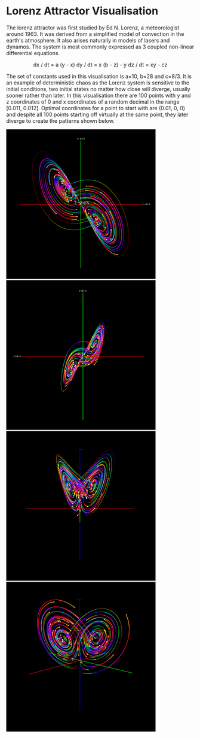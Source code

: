 # Lorenz Attractor Visualisation
The lorenz attractor was first studied by Ed N. Lorenz, a meteorologist around 1963. It was derived from a simplified model of convection in the earth's atmosphere. It also arises naturally in models of lasers and dynamos. The system is most commonly expressed as 3 coupled non-linear differential equations.
<p align="center">dx / dt = a (y - x)
dy / dt = x (b - z) - y
dz / dt = xy - cz</p>
The set of constants used in this visualisation is a=10, b=28 and c=8/3. It is an example of deterministic chaos as the Lorenz system is sensitive to the initial conditions, two initial states no matter how close will diverge, usually sooner rather than later. In this visualisation there are 100 points with y and z coordinates of 0 and x coordinates of a random decimal in the range [0.011, 0.012]. Optimal coordinates for a point to start with are (0.01, 0, 0) and despite all 100 points starting off virtually at the same point, they later diverge to create the patterns shown below.

<img src="https://github.com/David-Sangojinmi/Projects/blob/master/Processing/Images/lorenz_1.png" width="400" height="400">  <img src="https://github.com/David-Sangojinmi/Projects/blob/master/Processing/Images/lorenz_2.png" width="400" height="400">  <img src="https://github.com/David-Sangojinmi/Projects/blob/master/Processing/Images/lorenz_3.png" width="400" height="400">  <img src="https://github.com/David-Sangojinmi/Projects/blob/master/Processing/Images/lorenz_4.png" width="400" height="400">

